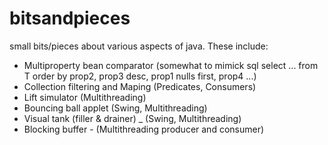 # bitsandpieces
small bits/pieces about various aspects of java. 
These include: 
- Multiproperty bean comparator (somewhat to mimick sql select ... from T order by prop2, prop3 desc, prop1 nulls first, prop4 ...)
- Collection filtering and Maping (Predicates, Consumers) 
- Lift simulator (Multithreading)
- Bouncing ball applet (Swing, Multithreading)
- Visual tank (filler & drainer) _ (Swing, Multithreading) 
- Blocking buffer - (Multithreading producer and consumer)
